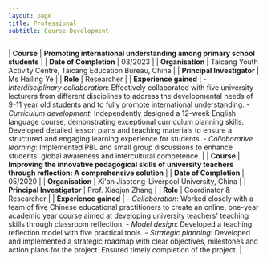 ```yaml
---
layout: page
title: Professional
subtitle: Course Development
---
```


| **Course** | **Promoting international understanding among primary school students** | 
| **Date of Completion** | 03/2023 | 
| **Organisation** | Taicang Youth Activity Centre, Taicang Education Bureau, China | 
| **Principal Investigator** | Ms Hailing Ye | 
| **Role** | Researcher |
| **Experience gained** | - *Interdisciplinary collaboration*: Effectively collaborated with five university lecturers from different disciplines to address the developmental needs of 9-11 year old students and to fully promote international understanding. - *Curriculum development*: Independently designed a 12-week English language course, demonstrating exceptional curriculum planning skills. Developed detailed lesson plans and teaching materials to ensure a structured and engaging learning experience for students. - *Collaborative learning*: Implemented PBL and small group discussions to enhance students' global awareness and intercultural competence. |
| **Course** | **Improving the innovative pedagogical skills of university teachers through reflection: A comprehensive solution** | 
| **Date of Completion** | 05/2020 | 
| **Organisation** | Xi'an Jiaotong-Liverpool University, China | 
| **Principal Investigator** | Prof. Xiaojun Zhang | 
| **Role** | Coordinator & Researcher |
| **Experience gained** | - *Collaboration*: Worked closely with a team of five Chinese educational practitioners to create an online, one-year academic year course aimed at developing university teachers' teaching skills through classroom reflection. - *Model design*: Developed a teaching reflection model with five practical tools. - *Strategic planning*: Developed and implemented a strategic roadmap with clear objectives, milestones and action plans for the project. Ensured timely completion of the project. |


